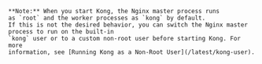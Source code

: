 <!-- Shared between all Community Linux installation topics: Amazon Linux,
 CentOS, Debian, RedHat, and Ubuntu -->

    **Note:** When you start Kong, the Nginx master process runs
    as `root` and the worker processes as `kong` by default.
    If this is not the desired behavior, you can switch the Nginx master process to run on the built-in
    `kong` user or to a custom non-root user before starting Kong. For more
    information, see [Running Kong as a Non-Root User](/latest/kong-user).
